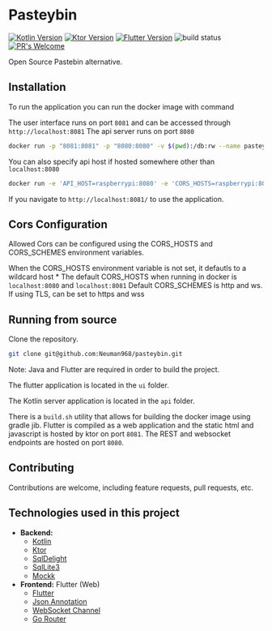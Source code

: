 # Pasteybin 

[![Kotlin Version](https://img.shields.io/badge/Kotlin-1.9.21-blue.svg)](https://kotlinlang.org/)
[![Ktor Version](https://img.shields.io/badge/Ktor-2.3.7-orange.svg)](https://ktor.io/)
[![Flutter Version](https://img.shields.io/badge/Flutter-3.16.1-blue.svg)](https://flutter.dev/)
![build status](https://github.com/Neuman968/pasteybin/actions/workflows/ci.yml/badge.svg) 
[![PR's Welcome](https://img.shields.io/badge/PRs-welcome-brightgreen.svg?style=flat)](http://makeapullrequest.com)

Open Source Pastebin alternative.

## Installation

To run the application you can run the docker image with command

The user interface runs on port `8081` and can be accessed through `http://localhost:8081`
The api server runs on port `8080`

```bash
docker run -p "8081:8081" -p "8080:8080" -v $(pwd):/db:rw --name pasteybin neuman314/pasteybin
```

You can also specify api host if hosted somewhere other than `localhost:8080`

```bash
docker run -e 'API_HOST=raspberrypi:8080' -e 'CORS_HOSTS=raspberrypi:8080,raspberrypi:8081' -p "8081:8081" -p "8080:8080" -v $(pwd):/db:rw --name pasteybin neuman314/pasteybin
```

If you navigate to `http://localhost:8081/` to use the application.

## Cors Configuration

Allowed Cors can be configured using the CORS_HOSTS and CORS_SCHEMES environment variables. 

When the CORS_HOSTS environment variable is not set, it defautls to a wildcard host *
The default CORS_HOSTS when running in docker is `localhost:8080` and `localhost:8081`
Default CORS_SCHEMES is http and ws. If using TLS, can be set to https and wss


## Running from source 

Clone the repository.

```bash
git clone git@github.com:Neuman968/pasteybin.git
```

Note: Java and Flutter are required in order to build the project.

The flutter application is located in the `ui` folder. 

The Kotlin server application is located in the `api` folder.

There is a `build.sh` utility that allows for building the docker image using gradle jib. Flutter is compiled as a web application and the static html and javascript is hosted by ktor on port `8081`. The REST and websocket endpoints are hosted on port `8080`. 


## Contributing

Contributions are welcome, including feature requests, pull requests, etc.

## Technologies used in this project

- **Backend:** 
   - [Kotlin](https://kotlinlang.org/)
   - [Ktor](https://ktor.io)
   - [SqlDelight](https://github.com/cashapp/sqldelight)
   - [SqlLite3](https://www.sqlite.org/index.html)
   - [Mockk](https://mockk.io/)
- **Frontend:** Flutter (Web)
   - [Flutter](https://flutter.dev/)
   - [Json Annotation](https://pub.dev/packages/json_annotation)
   - [WebSocket Channel](https://pub.dev/packages/web_socket_channel)
   - [Go Router](https://pub.dev/packages/go_router)


